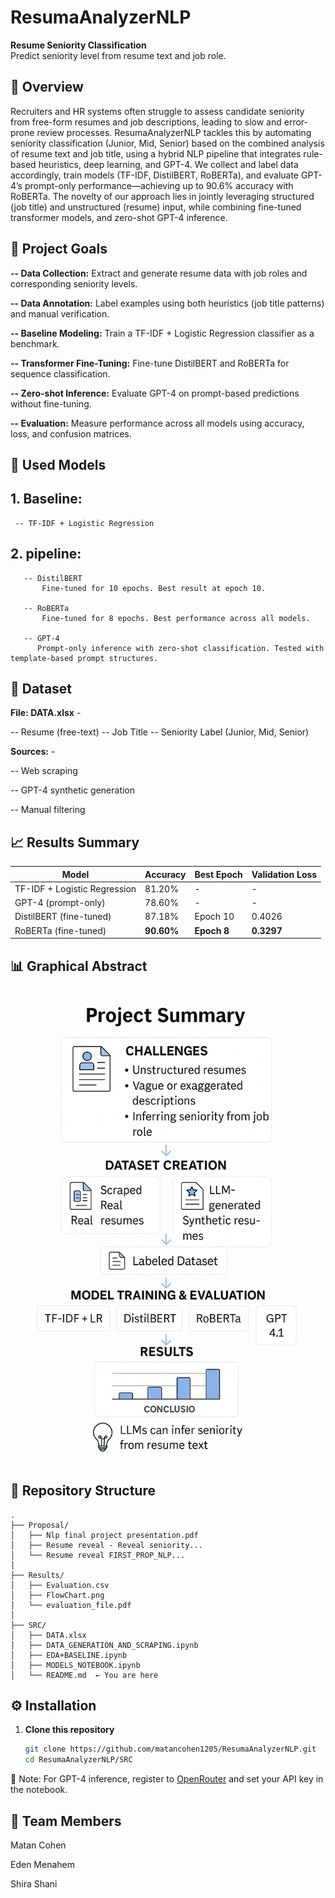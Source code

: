 # ResumaAnalyzerNLP

**Resume Seniority Classification**  
Predict seniority level from resume text and job role.


##  📖 Overview

Recruiters and HR systems often struggle to assess candidate seniority from free-form resumes and job descriptions, leading to slow and error-prone review processes.
ResumaAnalyzerNLP tackles this by automating seniority classification (Junior, Mid, Senior) based on the combined analysis of resume text and job title, using a hybrid NLP pipeline that integrates rule-based heuristics, deep learning, and GPT-4. We collect and label data accordingly, train models (TF-IDF, DistilBERT, RoBERTa), and evaluate GPT-4’s prompt-only performance—achieving up to 90.6% accuracy with RoBERTa.
The novelty of our approach lies in jointly leveraging structured (job title) and unstructured (resume) input, while combining fine-tuned transformer models, and zero-shot GPT-4 inference.

## 🎯 Project Goals
**-- Data Collection:** Extract and generate resume data with job roles and corresponding seniority levels.

**-- Data Annotation:** Label examples using both heuristics (job title patterns) and manual verification.

**-- Baseline Modeling:** Train a TF-IDF + Logistic Regression classifier as a benchmark.

**-- Transformer Fine-Tuning:** Fine-tune DistilBERT and RoBERTa for sequence classification.

**-- Zero-shot Inference:** Evaluate GPT-4 on prompt-based predictions without fine-tuning.

**-- Evaluation:** Measure performance across all models using accuracy, loss, and confusion matrices.

## 🧠 Used Models
## 1. Baseline:
     -- TF-IDF + Logistic Regression
## 2. pipeline:     
       -- DistilBERT
           Fine-tuned for 10 epochs. Best result at epoch 10.

       -- RoBERTa
           Fine-tuned for 8 epochs. Best performance across all models.

       -- GPT-4
          Prompt-only inference with zero-shot classification. Tested with template-based prompt structures.

## 📁 Dataset
**File: DATA.xlsx** - 

 -- Resume (free-text)
 -- Job Title
 -- Seniority Label (Junior, Mid, Senior)

**Sources:** - 

 -- Web scraping

 -- GPT-4 synthetic generation

 -- Manual filtering
 
##  📈 Results Summary

 | Model                        | Accuracy   | Best Epoch  | Validation Loss |
| ---------------------------- | ---------- | ----------- | --------------- |
| TF-IDF + Logistic Regression | 81.20%     | -           | -               |
| GPT-4 (prompt-only)          | 78.60%     | -           | -               |
| DistilBERT (fine-tuned)      | 87.18%     | Epoch 10    | 0.4026          |
| RoBERTa (fine-tuned)         | **90.60%** | **Epoch 8** | **0.3297**      |

##  📊 Graphical Abstract

   ![Project Flowchart](Results/FlowChart.png)
   
## 📁 Repository Structure

```
.
├── Proposal/
│   ├── Nlp final project presentation.pdf
│   ├── Resume reveal - Reveal seniority...
│   └── Resume reveal FIRST_PROP_NLP...
│
├── Results/
│   ├── Evaluation.csv
│   ├── FlowChart.png
│   └── evaluation_file.pdf
│
├── SRC/
│   ├── DATA.xlsx
│   ├── DATA_GENERATION_AND_SCRAPING.ipynb
│   ├── EDA+BASELINE.ipynb
│   ├── MODELS_NOTEBOOK.ipynb
│   └── README.md  ← You are here
```

##  ⚙️ Installation

1. **Clone this repository**  
   ```bash
   git clone https://github.com/matancohen1205/ResumaAnalyzerNLP.git
   cd ResumaAnalyzerNLP/SRC
   
📌 Note: For GPT-4 inference, register to [OpenRouter](https://openrouter.ai/settings/keys) and set your API key in the notebook.

## 🤝 Team Members
Matan Cohen

Eden Menahem

Shira Shani




